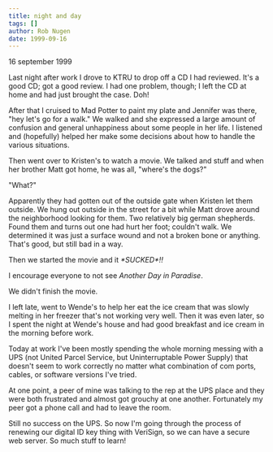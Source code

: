 ```yaml
---
title: night and day
tags: []
author: Rob Nugen
date: 1999-09-16
---
```


<p class=date>16 september 1999</p>

<p>Last night after work I drove to KTRU to drop off a CD I had reviewed.  It's a good CD; got a good review. I had one problem, though; I left the CD at home and had just brought the case.  Doh!

<p>After that I cruised to Mad Potter to paint my plate and Jennifer was there, "hey let's go for a walk."  We walked and she expressed a large amount of confusion and general unhappiness about some people in her life.  I listened and (hopefully) helped her make some decisions about how to handle the various situations.

<p>Then went over to Kristen's to watch a movie. We talked and stuff and when her brother Matt got home, he was all, "where's the dogs?"

<p>"What?"

<p>Apparently they had gotten out of the outside gate when Kristen let them outside.  We hung out outside in the street for a bit while Matt drove around the neighborhood looking for them. Two relatively big german shepherds. Found them and turns out one had hurt her foot; couldn't walk. We determined it was just a surface wound and not a broken bone or anything. That's good, but still bad in a way.

<p>Then we started the movie and it <em>*SUCKED*!!</em>

<p>I encourage everyone to not see <em>Another Day in Paradise</em>.

<p>We didn't finish the movie.

<p>I left late, went to Wende's to help her eat the ice cream that was slowly melting in her freezer that's not working very well.  Then it was even later, so I spent the night at Wende's house and had good breakfast and ice cream in the morning before work.

<p>Today at work I've been mostly spending the whole morning messing with a UPS (not United Parcel Service, but Uninterruptable Power Supply) that doesn't seem to work correctly no matter what combination of com ports, cables, or software versions I've tried.

<p>At one point, a peer of mine was talking to the rep at the UPS place and they were both frustrated and almost got grouchy at one another. Fortunately my peer got a phone call and had to leave the room.

<p>Still no success on the UPS. So now I'm going through the process of renewing our digital ID key thing with VeriSign, so we can have a secure web server.  So much stuff to learn!
